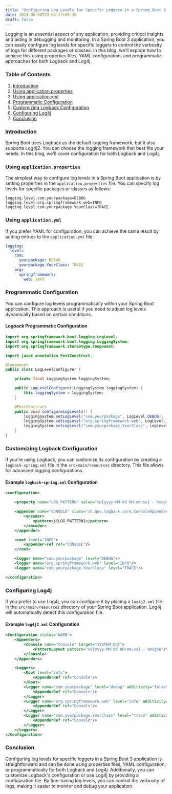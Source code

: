 ```yaml
---
title: "Configuring Log Levels for Specific Loggers in a Spring Boot 3 Application"
date: 2024-06-08T23:00:27+05:30
draft: false
---
```

Logging is an essential aspect of any application, providing critical insights and aiding in debugging and monitoring. In a Spring Boot 3 application, you can easily configure log levels for specific loggers to control the verbosity of logs for different packages or classes. In this blog, we'll explore how to achieve this using properties files, YAML configuration, and programmatic approaches for both Logback and Log4j.

### Table of Contents
1. [Introduction](#introduction)
2. [Using application.properties](#using-applicationproperties)
3. [Using application.yml](#using-applicationyml)
4. [Programmatic Configuration](#programmatic-configuration)
5. [Customizing Logback Configuration](#customizing-logback-configuration)
6. [Configuring Log4j](#configuring-log4j)
7. [Conclusion](#conclusion)

### Introduction

Spring Boot uses Logback as the default logging framework, but it also supports Log4j2. You can choose the logging framework that best fits your needs. In this blog, we'll cover configuration for both Logback and Log4j.

### Using `application.properties`

The simplest way to configure log levels in a Spring Boot application is by setting properties in the `application.properties` file. You can specify log levels for specific packages or classes as follows:

```properties
logging.level.com.yourpackage=DEBUG
logging.level.org.springframework.web=INFO
logging.level.com.yourpackage.YourClass=TRACE
```

### Using `application.yml`

If you prefer YAML for configuration, you can achieve the same result by adding entries to the `application.yml` file:

```yaml
logging:
  level:
    com:
      yourpackage: DEBUG
      yourpackage.YourClass: TRACE
    org:
      springframework:
        web: INFO
```

### Programmatic Configuration

You can configure log levels programmatically within your Spring Boot application. This approach is useful if you need to adjust log levels dynamically based on certain conditions.

#### Logback Programmatic Configuration

```java
import org.springframework.boot.logging.LogLevel;
import org.springframework.boot.logging.LoggingSystem;
import org.springframework.stereotype.Component;

import javax.annotation.PostConstruct;

@Component
public class LogLevelConfigurer {

    private final LoggingSystem loggingSystem;

    public LogLevelConfigurer(LoggingSystem loggingSystem) {
        this.loggingSystem = loggingSystem;
    }

    @PostConstruct
    public void configureLogLevels() {
        loggingSystem.setLogLevel("com.yourpackage", LogLevel.DEBUG);
        loggingSystem.setLogLevel("org.springframework.web", LogLevel.INFO);
        loggingSystem.setLogLevel("com.yourpackage.YourClass", LogLevel.TRACE);
    }
}
```

### Customizing Logback Configuration

If you're using Logback, you can customize its configuration by creating a `logback-spring.xml` file in the `src/main/resources` directory. This file allows for advanced logging configurations.

#### Example `logback-spring.xml` Configuration

```xml
<configuration>

    <property name="LOG_PATTERN" value="%d{yyyy-MM-dd HH:mm:ss} - %msg%n"/>

    <appender name="CONSOLE" class="ch.qos.logback.core.ConsoleAppender">
        <encoder>
            <pattern>${LOG_PATTERN}</pattern>
        </encoder>
    </appender>

    <root level="INFO">
        <appender-ref ref="CONSOLE"/>
    </root>

    <logger name="com.yourpackage" level="DEBUG"/>
    <logger name="org.springframework.web" level="INFO"/>
    <logger name="com.yourpackage.YourClass" level="TRACE"/>

</configuration>
```

### Configuring Log4j

If you prefer to use Log4j, you can configure it by placing a `log4j2.xml` file in the `src/main/resources` directory of your Spring Boot application. Log4j will automatically detect this configuration file.

#### Example `log4j2.xml` Configuration

```xml
<Configuration status="WARN">
    <Appenders>
        <Console name="Console" target="SYSTEM_OUT">
            <PatternLayout pattern="%d{yyyy-MM-dd HH:mm:ss} - %msg%n"/>
        </Console>
    </Appenders>

    <Loggers>
        <Root level="info">
            <AppenderRef ref="Console"/>
        </Root>
        <Logger name="com.yourpackage" level="debug" additivity="false">
            <AppenderRef ref="Console"/>
        </Logger>
        <Logger name="org.springframework.web" level="info" additivity="false">
            <AppenderRef ref="Console"/>
        </Logger>
        <Logger name="com.yourpackage.YourClass" level="trace" additivity="false">
            <AppenderRef ref="Console"/>
        </Logger>
    </Loggers>
</Configuration>
```

### Conclusion

Configuring log levels for specific loggers in a Spring Boot 3 application is straightforward and can be done using properties files, YAML configuration, or programmatically for both Logback and Log4j. Additionally, you can customize Logback's configuration or use Log4j by providing a configuration file. By fine-tuning log levels, you can control the verbosity of logs, making it easier to monitor and debug your application.